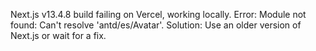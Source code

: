 Next.js v13.4.8 build failing on Vercel, working locally. Error: Module not found: Can't resolve 'antd/es/Avatar'. Solution: Use an older version of Next.js or wait for a fix.
